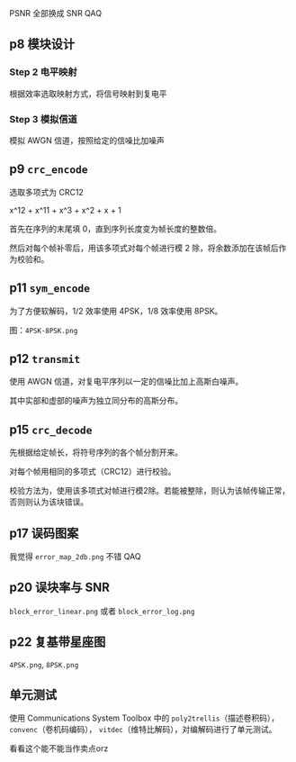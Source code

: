 PSNR 全部换成 SNR QAQ

## p8 模块设计

### Step 2 电平映射

根据效率选取映射方式，将信号映射到复电平

### Step 3 模拟信道

模拟 AWGN 信道，按照给定的信噪比加噪声

## p9 `crc_encode`

选取多项式为 CRC12

x^12 + x^11 + x^3 + x^2 + x + 1

首先在序列的末尾填 0，直到序列长度变为帧长度的整数倍。

然后对每个帧补零后，用该多项式对每个帧进行模 2 除，将余数添加在该帧后作为校验和。

## p11 `sym_encode`

为了方便软解码，1/2 效率使用 4PSK，1/8 效率使用 8PSK。

图：`4PSK-8PSK.png`

## p12  `transmit`

使用 AWGN 信道，对复电平序列以一定的信噪比加上高斯白噪声。

其中实部和虚部的噪声为独立同分布的高斯分布。

## p15 `crc_decode`

先根据给定帧长，将符号序列的各个帧分割开来。

对每个帧用相同的多项式（CRC12）进行校验。

校验方法为，使用该多项式对帧进行模2除。若能被整除，则认为该帧传输正常，否则则认为该块错误。

## p17 误码图案

我觉得 `error_map_2db.png` 不错 QAQ

## p20 误块率与 SNR

`block_error_linear.png` 或者 `block_error_log.png`

## p22 复基带星座图

`4PSK.png`, `8PSK.png`

## 单元测试

使用 Communications System Toolbox 中的 `poly2trellis`（描述卷积码）， `convenc`（卷机码编码）， `vitdec`（维特比解码），对编解码进行了单元测试。

看看这个能不能当作卖点orz
